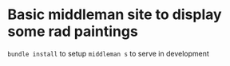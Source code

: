 # Basic middleman site to display some rad paintings

`bundle install` to setup
`middleman s` to serve in development
